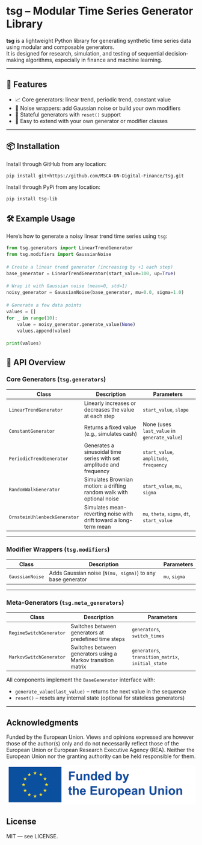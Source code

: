 # tsg – Modular Time Series Generator Library

**tsg** is a lightweight Python library for generating synthetic time series data using modular and composable generators.  
It is designed for research, simulation, and testing of sequential decision-making algorithms, especially in finance and machine learning.

---

## 🚀 Features

- 📈 Core generators: linear trend, periodic trend, constant value
- 🎲 Noise wrappers: add Gaussian noise or build your own modifiers
- 🔁 Stateful generators with `reset()` support
- 🧱 Easy to extend with your own generator or modifier classes

---

## 📦 Installation


Install through GitHub from any location:

```bash
pip install git+https://github.com/MSCA-DN-Digital-Finance/tsg.git
```

Install through PyPi from any location:

```bash
pip install tsg-lib
```


## 🛠️ Example Usage

Here’s how to generate a noisy linear trend time series using `tsg`:

```python
from tsg.generators import LinearTrendGenerator
from tsg.modifiers import GaussianNoise

# Create a linear trend generator (increasing by +1 each step)
base_generator = LinearTrendGenerator(start_value=100, up=True)

# Wrap it with Gaussian noise (mean=0, std=1)
noisy_generator = GaussianNoise(base_generator, mu=0.0, sigma=1.0)

# Generate a few data points
values = []
for _ in range(10):
    value = noisy_generator.generate_value(None)
    values.append(value)

print(values)
```

## 🧠 API Overview

### Core Generators (`tsg.generators`)

| Class                        | Description                                                             | Parameters                                 |
|-----------------------------|-------------------------------------------------------------------------|--------------------------------------------|
| `LinearTrendGenerator`      | Linearly increases or decreases the value at each step                  | `start_value`, `slope`                     |
| `ConstantGenerator`         | Returns a fixed value (e.g., simulates cash)                            | None (uses `last_value` in `generate_value`) |
| `PeriodicTrendGenerator`    | Generates a sinusoidal time series with set amplitude and frequency     | `start_value`, `amplitude`, `frequency`    |
| `RandomWalkGenerator`       | Simulates Brownian motion: a drifting random walk with optional noise   | `start_value`, `mu`, `sigma`               |
| `OrnsteinUhlenbeckGenerator`| Simulates mean-reverting noise with drift toward a long-term mean       | `mu`, `theta`, `sigma`, `dt`, `start_value`|

---

### Modifier Wrappers (`tsg.modifiers`)

| Class           | Description                                                  | Parameters              |
|-----------------|--------------------------------------------------------------|--------------------------|
| `GaussianNoise` | Adds Gaussian noise (`N(mu, sigma)`) to any base generator   | `mu`, `sigma`            |

---

### Meta-Generators (`tsg.meta_generators`)

| Class                   | Description                                                                 | Parameters                                           |
|-------------------------|-----------------------------------------------------------------------------|------------------------------------------------------|
| `RegimeSwitchGenerator` | Switches between generators at predefined time steps                        | `generators`, `switch_times`                         |
| `MarkovSwitchGenerator` | Switches between generators using a Markov transition matrix                | `generators`, `transition_matrix`, `initial_state`   |


All components implement the `BaseGenerator` interface with:

- `generate_value(last_value)` – returns the next value in the sequence
- `reset()` – resets any internal state (optional for stateless generators)


---

## Acknowledgments

Funded by the European Union. Views and opinions expressed are however those of the author(s) only and do not necessarily reflect those of the European Union or European Research Executive Agency (REA). Neither the European Union nor the granting authority can be held responsible for them.

![EU Logo](images/eu_funded_logo.jpg)

## License

MIT — see LICENSE.